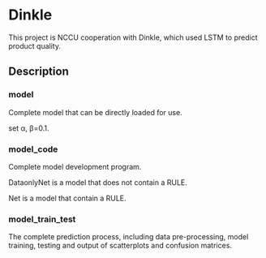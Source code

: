 # Dinkle

This project is NCCU cooperation with Dinkle, which used LSTM to predict product quality.

## Description

### model

Complete model that can be directly loaded for use.

set α, β=0.1.

### model_code

Complete model development program.

DataonlyNet is a model that does not contain a RULE.

Net is a model that contain a RULE.

### model_train_test

The complete prediction process, including data pre-processing, model training, testing and output of scatterplots and confusion matrices. 

